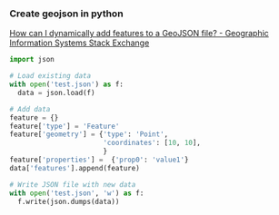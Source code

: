 ###  Create geojson in python


[How can I dynamically add features to a GeoJSON file? - Geographic Information Systems Stack Exchange](https://gis.stackexchange.com/questions/103782/how-can-i-dynamically-add-features-to-a-geojson-file)


 

```python
import json

# Load existing data
with open('test.json') as f:
  data = json.load(f)

# Add data 
feature = {}
feature['type'] = 'Feature'
feature['geometry'] = {'type': 'Point',
                       'coordinates': [10, 10],
                       }
feature['properties'] =  {'prop0': 'value1'}
data['features'].append(feature)

# Write JSON file with new data
with open('test.json', 'w') as f:
  f.write(json.dumps(data))
```

